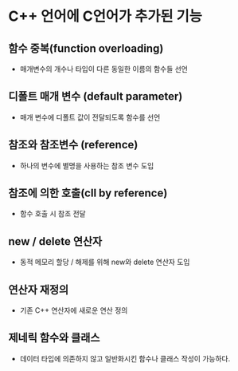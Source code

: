 # C++ 언어에 C언어가 추가된 기능

## 함수 중복(function overloading)

- 매개변수의 개수나 타입이 다른 동일한 이름의 함수들 선언

## 디폴트 매개 변수 (default parameter)

- 매개 변수에 디폴트 값이 전달되도록 함수를 선언

## 참조와 참조변수 (reference)

- 하나의 변수에 별명을 사용하는 참조 변수 도입

## 참조에 의한 호출(cll by reference)

- 함수 호출 시 참조 전달

## new / delete 연산자

- 동적 메모리 할당 / 해제를 위해 new와 delete 연산자 도입

## 연산자 재정의 

- 기존 C++ 연산자에 새로운 연산 정의

## 제네릭 함수와 클래스

- 데이터 타입에 의존하지 않고 일반화시킨 함수나 클래스 작성이 가능하다.